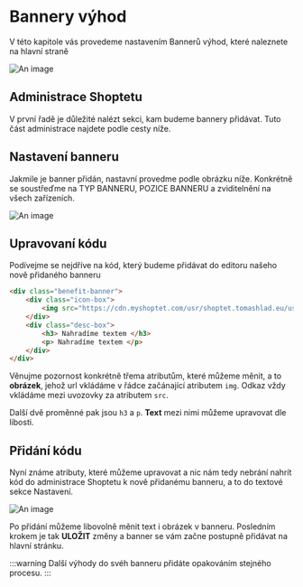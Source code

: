 # Bannery výhod

V této kapitole vás provedeme nastavením Bannerů výhod, které naleznete na hlavní straně

![An image](https://ik.imagekit.io/alexborecky/shoptetak/Doplnky/Celestin/adv-image_AmFw0rRgkUW3.png)

## Administrace Shoptetu
V první řadě je důležité nalézt sekci, kam budeme bannery přidávat. Tuto část administrace najdete podle cesty níže.

<Box-TextBox 
    :msg="msg"
/>

## Nastavení banneru
Jakmile je banner přidán, nastavní provedme podle obrázku níže. Konkrétně se soustřeďme na TYP BANNERU, POZICE BANNERU a zviditelnění na všech zařízeních.

![An image](https://ik.imagekit.io/alexborecky/shoptetak/Doplnky/Celestin/settings_OvDSfVnHp.png)

## Upravovaní kódu
Podívejme se nejdříve na kód, který budeme přidávat do editoru našeho nově přidaného banneru

```html
<div class="benefit-banner">
    <div class="icon-box">
        <img src="https://cdn.myshoptet.com/usr/shoptet.tomashlad.eu/user/documents/extras/celestin/img/truck.svg">
    </div>
    <div class="desc-box">
        <h3> Nahradíme textem </h3>
        <p> Nahradíme textem </p>
    </div>
</div>
```

Věnujme pozornost konkrétně třema atributům, které můžeme měnit, a to <b>obrázek</b>, jehož url vkládáme v řádce začánající atributem `img`. Odkaz vždy vkládáme mezi uvozovky za atributem `src`.

Další dvě proměnné pak jsou `h3` a `p`. <b>Text</b> mezi nimi můžeme upravovat dle libosti.

## Přidání kódu
Nyní známe atributy, které můžeme upravovat a nic nám tedy nebrání nahrít kód do administrace Shoptetu k nově přidanému banneru, a to do textové sekce Nastavení.

![An image](https://ik.imagekit.io/alexborecky/shoptetak/Doplnky/Celestin/html_MnGgQfUyW8Vv.png)

Po přidání můžeme libovolně měnit text i obrázek v banneru. Posledním krokem je tak <b>ULOŽIT</b> změny a banner se vám začne postupně přidávat na hlavní stránku.

:::warning
Další výhody do svéh banneru přidáte opakováním stejného procesu.
:::

<script>
export default {
    data () {
        return {
            msg: 'Administrace > VZHLED A OBSAH > Doplňkové bannery > Přidat'
        }
    }
}
</script>